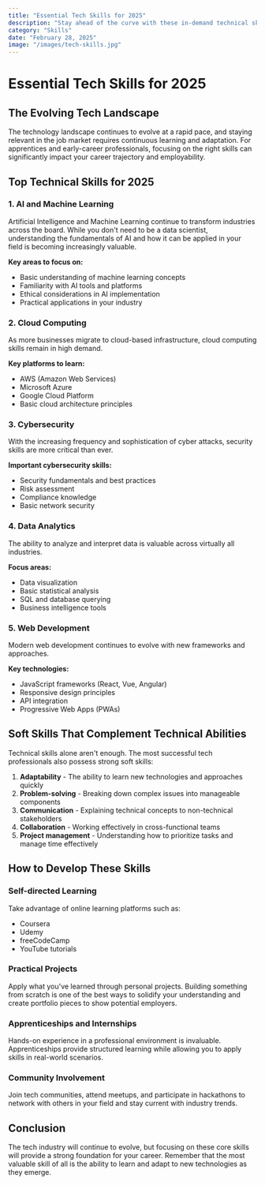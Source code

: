 ```yaml
---
title: "Essential Tech Skills for 2025"
description: "Stay ahead of the curve with these in-demand technical skills that employers are looking for."
category: "Skills"
date: "February 28, 2025"
image: "/images/tech-skills.jpg"
---
```


# Essential Tech Skills for 2025

## The Evolving Tech Landscape

The technology landscape continues to evolve at a rapid pace, and staying relevant in the job market requires continuous learning and adaptation. For apprentices and early-career professionals, focusing on the right skills can significantly impact your career trajectory and employability.

## Top Technical Skills for 2025

### 1. AI and Machine Learning

Artificial Intelligence and Machine Learning continue to transform industries across the board. While you don't need to be a data scientist, understanding the fundamentals of AI and how it can be applied in your field is becoming increasingly valuable.

**Key areas to focus on:**
- Basic understanding of machine learning concepts
- Familiarity with AI tools and platforms
- Ethical considerations in AI implementation
- Practical applications in your industry

### 2. Cloud Computing

As more businesses migrate to cloud-based infrastructure, cloud computing skills remain in high demand.

**Key platforms to learn:**
- AWS (Amazon Web Services)
- Microsoft Azure
- Google Cloud Platform
- Basic cloud architecture principles

### 3. Cybersecurity

With the increasing frequency and sophistication of cyber attacks, security skills are more critical than ever.

**Important cybersecurity skills:**
- Security fundamentals and best practices
- Risk assessment
- Compliance knowledge
- Basic network security

### 4. Data Analytics

The ability to analyze and interpret data is valuable across virtually all industries.

**Focus areas:**
- Data visualization
- Basic statistical analysis
- SQL and database querying
- Business intelligence tools

### 5. Web Development

Modern web development continues to evolve with new frameworks and approaches.

**Key technologies:**
- JavaScript frameworks (React, Vue, Angular)
- Responsive design principles
- API integration
- Progressive Web Apps (PWAs)

## Soft Skills That Complement Technical Abilities

Technical skills alone aren't enough. The most successful tech professionals also possess strong soft skills:

1. **Adaptability** - The ability to learn new technologies and approaches quickly
2. **Problem-solving** - Breaking down complex issues into manageable components
3. **Communication** - Explaining technical concepts to non-technical stakeholders
4. **Collaboration** - Working effectively in cross-functional teams
5. **Project management** - Understanding how to prioritize tasks and manage time effectively

## How to Develop These Skills

### Self-directed Learning

Take advantage of online learning platforms such as:
- Coursera
- Udemy
- freeCodeCamp
- YouTube tutorials

### Practical Projects

Apply what you've learned through personal projects. Building something from scratch is one of the best ways to solidify your understanding and create portfolio pieces to show potential employers.

### Apprenticeships and Internships

Hands-on experience in a professional environment is invaluable. Apprenticeships provide structured learning while allowing you to apply skills in real-world scenarios.

### Community Involvement

Join tech communities, attend meetups, and participate in hackathons to network with others in your field and stay current with industry trends.

## Conclusion

The tech industry will continue to evolve, but focusing on these core skills will provide a strong foundation for your career. Remember that the most valuable skill of all is the ability to learn and adapt to new technologies as they emerge.
